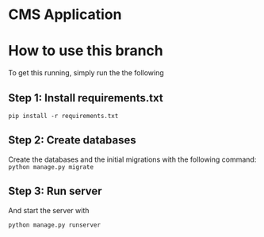 # CMS Application


# How to use this branch

To get this running, simply run the  the following 

## Step 1: Install requirements.txt

`pip install -r requirements.txt`

## Step 2: Create databases

Create the databases and the initial migrations with the following command:
`python manage.py migrate`

## Step 3: Run server

And start the server with 

`python manage.py runserver`
